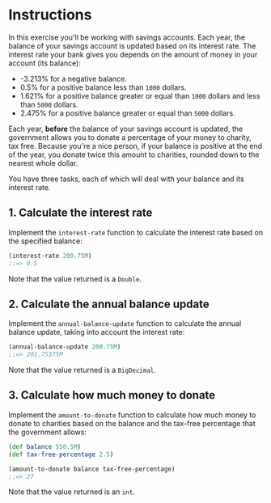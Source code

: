 # Instructions

In this exercise you'll be working with savings accounts. Each year, the balance of your savings account is updated based on its interest rate. The interest rate your bank gives you depends on the amount of money in your account (its balance):

- -3.213% for a negative balance.
- 0.5% for a positive balance less than `1000` dollars.
- 1.621% for a positive balance greater or equal than `1000` dollars and less than `5000` dollars.
- 2.475% for a positive balance greater or equal than `5000` dollars.

Each year, **before** the balance of your savings account is updated, the government allows you to donate a percentage of your money to charity, tax free. Because you're a nice person, if your balance is positive at the end of the year, you donate twice this amount to charities, rounded down to the nearest whole dollar.

You have three tasks, each of which will deal with your balance and its interest rate.

## 1. Calculate the interest rate

Implement the `interest-rate` function to calculate the interest rate based on the specified balance:

```clojure
(interest-rate 200.75M)
;;=> 0.5
```

Note that the value returned is a `Double`.

## 2. Calculate the annual balance update

Implement the `annual-balance-update` function to calculate the annual balance update, taking into account the interest rate:

```clojure
(annual-balance-update 200.75M)
;;=> 201.75375M
```

Note that the value returned is a `BigDecimal`.

## 3. Calculate how much money to donate

Implement the `amount-to-donate` function to calculate how much money to donate to charities based on the balance and the tax-free percentage that the government allows:

```clojure
(def balance 550.5M)
(def tax-free-percentage 2.5)

(amount-to-donate balance tax-free-percentage)
;;=> 27
```

Note that the value returned is an `int`.
